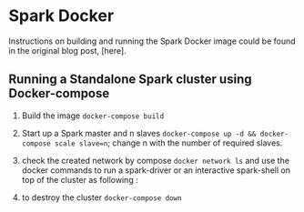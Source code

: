 
# Spark Docker
Instructions on building and running the Spark Docker image could be found in the original blog post, [here].

## Running a Standalone Spark cluster using Docker-compose
1. Build the image ```docker-compose build```
2. Start up a Spark master and n slaves ```docker-compose up -d && docker-compose scale slave=n```; change n with the number of required slaves.
3. check the created network by compose ```docker network ls``` and use the docker commands to run a spark-driver or an interactive spark-shell on top of the cluster as following :
   
   
   
4. to destroy the cluster ```docker-compose down```
